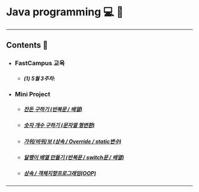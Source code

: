 # Java programming :computer: :memo:
---
## Contents :open_file_folder:


- ### FastCampus 교육
  - ##### (1) 5월 3주차:
- ### Mini Project
  - ##### [잔돈 구하기 (반복문 / 배열)](https://github.com/mdy0501/Study/tree/master/Java/Mini%20Project/Exchange)
  - ##### [숫자 개수 구하기 (문자열 형변환)](https://github.com/mdy0501/Study/tree/master/Java/Mini%20Project/CountOfNum)
  - ##### [가위/바위/보 (상속 / Override / static변수)](https://github.com/mdy0501/Study/tree/master/Java/Mini%20Project/RockScissorPaper)
  - ##### [달팽이 배열 만들기 (반복문 / switch문 / 배열)](https://github.com/mdy0501/Study/tree/master/Java/Mini%20Project/MakeSnail)
  - ##### [상속 / 객체지향프로그래밍(OOP)](https://github.com/mdy0501/Study/tree/master/Java/Mini%20Project/Extends)

*****
